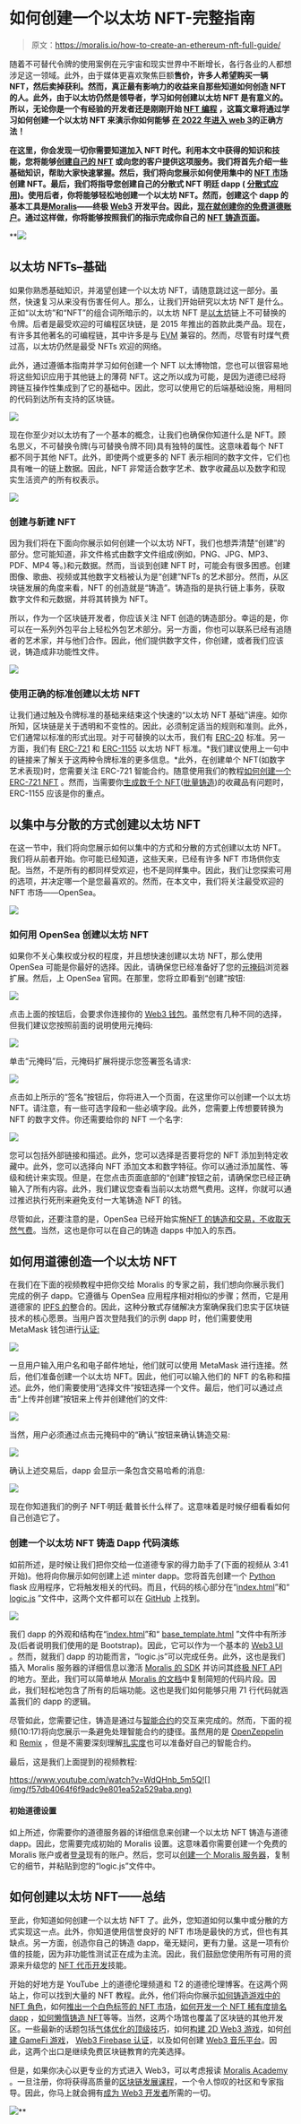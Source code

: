 # 如何创建一个以太坊 NFT-完整指南

> 原文：<https://moralis.io/how-to-create-an-ethereum-nft-full-guide/>

随着不可替代令牌的使用案例在元宇宙和现实世界中不断增长，各行各业的人都想涉足这一领域。此外，由于媒体更喜欢聚焦巨额[](https://moralis.io/non-fungible-tokens-explained-what-are-nfts/)****售价，许多人希望购买一辆 NFT，然后卖掉获利。然而，真正最有影响力的收益来自那些知道如何创造 NFT 的人。此外，由于以太坊仍然是领导者，学习如何创建以太坊 NFT 是有意义的。所以，无论你是一个有经验的开发者还是刚刚开始** [**NFT 编程**](https://moralis.io/nft-programming-for-beginners/) **，这篇文章将通过学习如何创建一个以太坊 NFT 来演示你如何能够** [**在 2022 年进入 web 3**](https://moralis.io/how-to-get-into-web3-in-2022/)**的正确方法！****

**在这里，你会发现一切你需要知道加入 NFT 时代。利用本文中获得的知识和技能，您将能够[创建自己的 NFT](https://moralis.io/how-to-create-your-own-nft-in-5-steps/) 或向您的客户提供这项服务。我们将首先介绍一些基础知识，帮助大家快速掌握。然后，我们将向您展示如何使用集中的 [NFT 市场](https://moralis.io/how-to-launch-an-nft-marketplace/)创建 NFT。最后，我们将指导您创建自己的分散式 NFT 明廷 dapp ( [分散式应用](https://moralis.io/decentralized-applications-explained-what-are-dapps/))。使用后者，你将能够轻松地创建一个以太坊 NFT。然而，创建这个 dapp 的基本工具是[Moralis](https://moralis.io/)——终极 [Web3](https://moralis.io/the-ultimate-guide-to-web3-what-is-web3/) 开发平台。因此，[现在就创建你的免费道德账户](https://admin.moralis.io/register)。通过这样做，你将能够按照我们的指示完成你自己的 [NFT 铸造页面](https://moralis.io/how-to-launch-an-nft-minting-page-full-walkthrough/)。**

**![](img/2315112a9589c6845a73e3c76ed4f744.png)

## 以太坊 NFTs–基础

如果你熟悉基础知识，并渴望创建一个以太坊 NFT，请随意跳过这一部分。虽然，快速复习从来没有伤害任何人。那么，让我们开始研究以太坊 NFT 是什么。正如“以太坊”和“NFT”的组合词所暗示的，以太坊 NFT 是[以太坊](https://moralis.io/full-guide-what-is-ethereum/)链上不可替换的令牌。后者是最受欢迎的可编程区块链，是 2015 年推出的首款此类产品。现在，有许多其他著名的可编程链，其中许多是与 [EVM](https://moralis.io/evm-explained-what-is-ethereum-virtual-machine/) 兼容的。然而，尽管有时煤气费过高，以太坊仍然是最受 NFTs 欢迎的网络。

此外，通过遵循本指南并学习如何创建一个 NFT 以太博物馆，您也可以很容易地将这些知识应用于其他链上的薄荷 NFT。这之所以成为可能，是因为道德已经将跨链互操作性集成到了它的基础中。因此，您可以使用它的后端基础设施，用相同的代码到达所有支持的区块链。

![](img/1a6610023fcdd7860e14fb04a9b93958.png)

现在你至少对以太坊有了一个基本的概念，让我们也确保你知道什么是 NFT。顾名思义，不可替换令牌(与可替换令牌不同)具有独特的属性。这意味着每个 NFT 都不同于其他 NFT。此外，即使两个或更多的 NFT 表示相同的数字文件，它们也具有唯一的链上数据。因此，NFT 非常适合数字艺术、数字收藏品以及数字和现实生活资产的所有权表示。

![](img/a5b45506c23e6acde7a0b2f1ffd02858.png)

### 创建与新建 NFT

因为我们将在下面向你展示如何创建一个以太坊 NFT，我们也想弄清楚“创建”的部分。您可能知道，非文件格式由数字文件组成(例如，PNG、JPG、MP3、PDF、MP4 等。)和元数据。然而，当谈到创建 NFT 时，可能会有很多困惑。创建图像、歌曲、视频或其他数字文档被认为是“创建”NFTs 的艺术部分。然而，从区块链发展的角度来看，NFT 的创造就是“铸造”。铸造指的是执行链上事务，获取数字文件和元数据，并将其转换为 NFT。

所以，作为一个区块链开发者，你应该关注 NFT 创造的铸造部分。幸运的是，你可以在一系列外包平台上轻松外包艺术部分。另一方面，你也可以联系已经有追随者的艺术家，并与他们合作。因此，他们提供数字文件，你创建，或者我们应该说，铸造成非功能性文件。

![](img/c99fa47627a7c5a3565ea2a29fc678b0.png)

### 使用正确的标准创建以太坊 NFT

让我们通过触及令牌标准的基础来结束这个快速的“以太坊 NFT 基础”讲座。如你所知，区块链是关于透明和不变性的。因此，必须制定适当的规则和准则。此外，它们通常以标准的形式出现。对于可替换的以太币，我们有 [ERC-20](https://moralis.io/erc20-exploring-the-erc-20-token-standard/) 标准。另一方面，我们有 [ERC-721](https://moralis.io/erc-721-token-standard-how-to-transfer-erc721-tokens/) 和 [ERC-1155](https://moralis.io/erc1155-exploring-the-erc-1155-token-standard/) 以太坊 NFT 标准。*我们建议使用上一句中的链接来了解关于这两种令牌标准的更多信息。*此外，在创建单个 NFT(如数字艺术表现)时，您需要关注 ERC-721 智能合约。随意使用我们的教程[如何创建一个 ERC-721 NFT](https://moralis.io/how-to-create-an-erc-721-nft/) 。然而，当需要你[生成数千个 NFT](https://moralis.io/how-to-generate-thousands-of-nfts/)([批量铸造](https://moralis.io/how-to-bulk-mint-nfts-batch-minting-guide/))的收藏品有问题时，ERC-1155 应该是你的重点。

## 以集中与分散的方式创建以太坊 NFT

在这一节中，我们将向您展示如何以集中的方式和分散的方式创建以太坊 NFT。我们将从前者开始。你可能已经知道，这些天来，已经有许多 NFT 市场供你支配。当然，不是所有的都同样受欢迎，也不是同样集中。因此，我们让您探索可用的选项，并决定哪一个是您最喜欢的。然而，在本文中，我们将关注最受欢迎的 NFT 市场——OpenSea。

![](img/c64d655b06c4cd983890187bb40102bd.png)

### 如何用 OpenSea 创建以太坊 NFT

如果你不关心集权或分权的程度，并且想快速创建以太坊 NFT，那么使用 OpenSea 可能是你最好的选择。因此，请确保您已经准备好了您的[元掩码](https://moralis.io/metamask-explained-what-is-metamask/)浏览器扩展。然后，上 OpenSea 官网。在那里，您将立即看到“创建”按钮:

![](img/becd51e78c009f7d5c4feb3a77e560f1.png)

点击上面的按钮后，会要求你连接你的 [Web3 钱包](https://moralis.io/what-is-a-web3-wallet-web3-wallets-explained/)。虽然您有几种不同的选择，但我们建议您按照前面的说明使用元掩码:

![](img/a317310bef2ae09747ed43c420462672.png)

单击“元掩码”后，元掩码扩展将提示您签署签名请求:

![](img/d173526cc1441a42c2a23fef64378725.png)

点击如上所示的“签名”按钮后，你将进入一个页面，在这里你可以创建一个以太坊 NFT。请注意，有一些可选字段和一些必填字段。此外，您需要上传想要转换为 NFT 的数字文件。你还需要给你的 NFT 一个名字:

![](img/7c1d7cdaba28f3cd0cff498048c90c81.png)

您可以包括外部链接和描述。此外，您可以选择是否要将您的 NFT 添加到特定收藏中。此外，您可以选择向 NFT 添加文本和数字特征。你可以通过添加属性、等级和统计来实现。但是，在您点击页面底部的“创建”按钮之前，请确保您已经正确输入了所有内容。此外，我们建议您查看当前以太坊燃气费用。这样，你就可以通过推迟执行死刑来避免支付一大笔铸造 NFT 的钱。

尽管如此，还要注意的是，OpenSea 已经开始实施[NFT 的铸造和交易，不收取天然气费](https://moralis.io/how-opensea-trades-nfts-without-gas-fees/)。当然，这也是你可以在自己的铸造 dapps 中加入的东西。

## 如何用道德创造一个以太坊 NFT

在我们在下面的视频教程中把你交给 Moralis 的专家之前，我们想向你展示我们完成的例子 dapp。它遵循与 OpenSea 应用程序相对相似的步骤；然而，它是用道德家的 [IPFS 的](https://moralis.io/what-is-ipfs-interplanetary-file-system/)整合的。因此，这种分散式存储解决方案确保我们忠实于区块链技术的核心愿景。当用户首次登陆我们的示例 dapp 时，他们需要使用 MetaMask 钱包进行[认证:](https://moralis.io/how-to-authenticate-with-metamask/)

![](img/96cf734b410ed813521651b79ce5b344.png)

一旦用户输入用户名和电子邮件地址，他们就可以使用 MetaMask 进行连接。然后，他们准备创建一个以太坊 NFT。因此，他们可以输入他们的 NFT 的名称和描述。此外，他们需要使用“选择文件”按钮选择一个文件。最后，他们可以通过点击“上传并创建”按钮来上传并创建他们的文件:

![](img/ee8f744bc1ef70a9534dbcbeaefadd6d.png)

当然，用户必须通过点击元掩码中的“确认”按钮来确认铸造交易:

![](img/87f50266958343422f0955558ed70f4c.png)

确认上述交易后，dapp 会显示一条包含交易哈希的消息:

![](img/129cb0d33337d18a45e0d07550f7e1de.png)

现在你知道我们的例子 NFT·明廷·戴普长什么样了。这意味着是时候仔细看看如何自己创造它了。

### 创建一个以太坊 NFT 铸造 Dapp 代码演练

如前所述，是时候让我们把你交给一位道德专家的得力助手了(下面的视频从 3:41 开始)。他将向你展示如何创建上述 minter dapp。您将首先创建一个 [Python](https://moralis.io/python-explained-what-is-python/) flask 应用程序，它将触发相关的代码。而且，代码的核心部分在“[index.html](https://github.com/DanielMoralisSamples/19_MINTNFT/blob/master/app/templates/index.html)”和“ [logic.js](https://github.com/DanielMoralisSamples/19_MINTNFT/blob/master/app/static/js/logic.js) ”文件中，这两个文件都可以在 [GitHub](https://github.com/DanielMoralisSamples/19_MINTNFT) 上找到。

![](img/5df2cfcd9fa97f33f2843f970091cf18.png)

我们 dapp 的外观和结构在“[index.html](https://github.com/DanielMoralisSamples/19_MINTNFT/blob/master/app/templates/index.html)”和“ [base_template.html](https://github.com/DanielMoralisSamples/19_MINTNFT/blob/master/app/templates/templates/base_template.html) ”文件中有所涉及(后者说明我们使用的是 Bootstrap)。因此，它可以作为一个基本的 [Web3 UI](https://moralis.io/web3-ui-how-to-create-a-great-dapp-ui/) 。然而，就我们 dapp 的功能而言，“logic.js”可以完成任务。此外，这也是我们插入 Moralis 服务器的详细信息以激活 [Moralis 的 SDK](https://moralis.io/exploring-moralis-sdk-the-ultimate-web3-sdk/) 并访问其[终极 NFT API](https://moralis.io/ultimate-nft-api-exploring-moralis-nft-api/) 的地方。至此，我们可以简单地从 [Moralis 的文档](https://docs.moralis.io/)中复制简短的代码片段。因此，我们轻松地包含了所有的后端功能。这也是我们如何能够只用 71 行代码就涵盖我们的 dapp 的逻辑。

尽管如此，您需要记住，铸造是通过与[智能合约](https://moralis.io/smart-contracts-explained-what-are-smart-contracts/)的交互来完成的。然而，下面的视频(10:17)将向您展示一条避免处理智能合约的捷径。虽然用的是 [OpenZeppelin](https://moralis.io/what-is-openzeppelin-the-ultimate-guide/) 和 [Remix](https://moralis.io/remix-explained-what-is-remix/) ，但是不需要深刻理解[扎实度](https://moralis.io/solidity-explained-what-is-solidity/)也可以准备好自己的智能合约。

最后，这是我们上面提到的视频教程:

https://www.youtube.com/watch?v=WdQHnb_5m5Q![](img/f57db4064f6f9adc9e801ea52a529aba.png)

#### 初始道德设置

如上所述，你需要你的道德服务器的详细信息来创建一个以太坊 NFT 铸造与道德 dapp。因此，您需要完成初始的 Moralis 设置。这意味着你需要创建一个免费的 Moralis 账户或者[登录](https://admin.moralis.io/login)现有的账户。然后，您可以[创建一个 Moralis 服务器](https://docs.moralis.io/moralis-server/getting-started/create-a-moralis-server)，复制它的细节，并粘贴到您的“logic.js”文件中。

## 如何创建以太坊 NFT——总结

至此，你知道如何创建一个以太坊 NFT 了。此外，您知道如何以集中或分散的方式实现这一点。此外，你知道使用信誉良好的 NFT 市场是最快的方式，但也有其缺点。另一方面，创造你自己的铸造 dapp，毫无疑问，更有力量。这是一项有价值的技能，因为非功能性测试正在成为主流。因此，我们鼓励您使用所有可用的资源来升级您的 [NFT 代币开发](https://moralis.io/nft-token-development-the-ultimate-guide/)技能。

开始的好地方是 YouTube 上的道德伦理频道和 T2 的道德伦理博客。在这两个网站上，你可以找到大量的 NFT 教程。此外，他们将向你展示[如何铸造游戏中的 NFT 角色](https://moralis.io/nft-game-characters-how-to-mint-in-game-nft-characters/)，如何[推出一个白色标签的 NFT 市场](https://moralis.io/how-to-launch-a-white-label-nft-marketplace/)，[如何开发一个 NFT 稀有度排名 dapp](https://moralis.io/how-to-develop-an-nft-rarity-ranking-dapp/) ，[如何懒惰铸造 NFT](https://moralis.io/how-to-lazy-mint-nfts/)等等。当然，这两个场馆也覆盖了区块链的其他开发区。一些最新的话题包括[气体优化的顶级技巧](https://moralis.io/gas-optimizations-in-solidity-top-tips/)，如何[构建 2D Web3 游戏](https://moralis.io/how-to-build-a-2d-web3-game-full-guide%ef%bf%bc/)，如何[创建 GameFi 游戏](https://moralis.io/gamefi-tutorial-how-to-create-a-gamefi-game/)， [Web3 Firebase 认证](https://moralis.io/web3-firebase-authentication-create-a-web3-sign-in-with-moralis/)，以及如何创建 [Web3 音乐平台](https://moralis.io/web3-music-platform-create-a-web3-music-streaming-service/)。因此，这两个出口是继续免费区块链教育的完美选择。

但是，如果你决心以更专业的方式进入 Web3，可以考虑报读 [Moralis Academy](https://academy.moralis.io/) 。一旦注册，你将获得高质量的[区块链发展课程](https://academy.moralis.io/all-courses)，一个令人惊叹的社区和专家指导。因此，你马上就会拥有[成为 Web3 开发者](https://moralis.io/how-to-become-a-web3-developer-full-guide/)所需的一切。

![](img/567d9adb8ad3ec914bd6a95cd69844fc.png)**